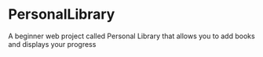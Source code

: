 # PersonalLibrary
A beginner web project called  Personal Library that allows you to add books and displays your progress
